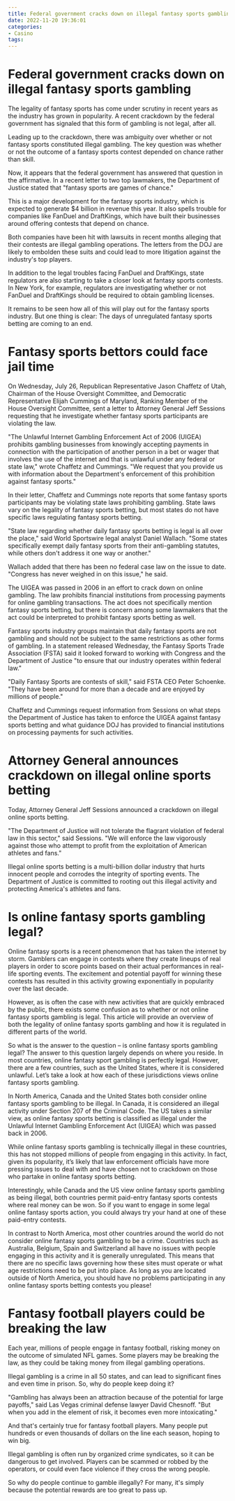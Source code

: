 ```yaml
---
title: Federal government cracks down on illegal fantasy sports gambling
date: 2022-11-20 19:36:01
categories:
- Casino
tags:
---
```



#  Federal government cracks down on illegal fantasy sports gambling

The legality of fantasy sports has come under scrutiny in recent years as the industry has grown in popularity. A recent crackdown by the federal government has signaled that this form of gambling is not legal, after all.

Leading up to the crackdown, there was ambiguity over whether or not fantasy sports constituted illegal gambling. The key question was whether or not the outcome of a fantasy sports contest depended on chance rather than skill.

Now, it appears that the federal government has answered that question in the affirmative. In a recent letter to two top lawmakers, the Department of Justice stated that "fantasy sports are games of chance."

This is a major development for the fantasy sports industry, which is expected to generate $4 billion in revenue this year. It also spells trouble for companies like FanDuel and DraftKings, which have built their businesses around offering contests that depend on chance.

Both companies have been hit with lawsuits in recent months alleging that their contests are illegal gambling operations. The letters from the DOJ are likely to embolden these suits and could lead to more litigation against the industry's top players.

In addition to the legal troubles facing FanDuel and DraftKings, state regulators are also starting to take a closer look at fantasy sports contests. In New York, for example, regulators are investigating whether or not FanDuel and DraftKings should be required to obtain gambling licenses.

It remains to be seen how all of this will play out for the fantasy sports industry. But one thing is clear: The days of unregulated fantasy sports betting are coming to an end.

#  Fantasy sports bettors could face jail time

On Wednesday, July 26, Republican Representative Jason Chaffetz of Utah, Chairman of the House Oversight Committee, and Democratic Representative Elijah Cummings of Maryland, Ranking Member of the House Oversight Committee, sent a letter to Attorney General Jeff Sessions requesting that he investigate whether fantasy sports participants are violating the law.

"The Unlawful Internet Gambling Enforcement Act of 2006 (UIGEA) prohibits gambling businesses from knowingly accepting payments in connection with the participation of another person in a bet or wager that involves the use of the internet and that is unlawful under any federal or state law," wrote Chaffetz and Cummings. "We request that you provide us with information about the Department's enforcement of this prohibition against fantasy sports."

In their letter, Chaffetz and Cummings note reports that some fantasy sports participants may be violating state laws prohibiting gambling. State laws vary on the legality of fantasy sports betting, but most states do not have specific laws regulating fantasy sports betting.

"State law regarding whether daily fantasy sports betting is legal is all over the place," said World Sportswire legal analyst Daniel Wallach. "Some states specifically exempt daily fantasy sports from their anti-gambling statutes, while others don't address it one way or another."

Wallach added that there has been no federal case law on the issue to date. "Congress has never weighed in on this issue," he said.

The UIGEA was passed in 2006 in an effort to crack down on online gambling. The law prohibits financial institutions from processing payments for online gambling transactions. The act does not specifically mention fantasy sports betting, but there is concern among some lawmakers that the act could be interpreted to prohibit fantasy sports betting as well.

Fantasy sports industry groups maintain that daily fantasy sports are not gambling and should not be subject to the same restrictions as other forms of gambling. In a statement released Wednesday, the Fantasy Sports Trade Association (FSTA) said it looked forward to working with Congress and the Department of Justice "to ensure that our industry operates within federal law."

"Daily Fantasy Sports are contests of skill," said FSTA CEO Peter Schoenke. "They have been around for more than a decade and are enjoyed by millions of people."

Chaffetz and Cummings request information from Sessions on what steps the Department of Justice has taken to enforce the UIGEA against fantasy sports betting and what guidance DOJ has provided to financial institutions on processing payments for such activities.

#  Attorney General announces crackdown on illegal online sports betting

Today, Attorney General Jeff Sessions announced a crackdown on illegal online sports betting.

"The Department of Justice will not tolerate the flagrant violation of federal law in this sector," said Sessions. "We will enforce the law vigorously against those who attempt to profit from the exploitation of American athletes and fans."

Illegal online sports betting is a multi-billion dollar industry that hurts innocent people and corrodes the integrity of sporting events. The Department of Justice is committed to rooting out this illegal activity and protecting America's athletes and fans.

#  Is online fantasy sports gambling legal?

Online fantasy sports is a recent phenomenon that has taken the internet by storm. Gamblers can engage in contests where they create lineups of real players in order to score points based on their actual performances in real-life sporting events. The excitement and potential payoff for winning these contests has resulted in this activity growing exponentially in popularity over the last decade.

However, as is often the case with new activities that are quickly embraced by the public, there exists some confusion as to whether or not online fantasy sports gambling is legal. This article will provide an overview of both the legality of online fantasy sports gambling and how it is regulated in different parts of the world.

So what is the answer to the question – is online fantasy sports gambling legal? The answer to this question largely depends on where you reside. In most countries, online fantasy sport gambling is perfectly legal. However, there are a few countries, such as the United States, where it is considered unlawful. Let’s take a look at how each of these jurisdictions views online fantasy sports gambling.

In North America, Canada and the United States both consider online fantasy sports gambling to be illegal. In Canada, it is considered an illegal activity under Section 207 of the Criminal Code. The US takes a similar view, as online fantasy sports betting is classified as illegal under the Unlawful Internet Gambling Enforcement Act (UIGEA) which was passed back in 2006.

While online fantasy sports gambling is technically illegal in these countries, this has not stopped millions of people from engaging in this activity. In fact, given its popularity, it’s likely that law enforcement officials have more pressing issues to deal with and have chosen not to crackdown on those who partake in online fantasy sports betting.

Interestingly, while Canada and the US view online fantasy sports gambling as being illegal, both countries permit paid-entry fantasy sports contests where real money can be won. So if you want to engage in some legal online fantasy sports action, you could always try your hand at one of these paid-entry contests.

In contrast to North America, most other countries around the world do not consider online fantasy sports gambling to be a crime. Countries such as Australia, Belgium, Spain and Switzerland all have no issues with people engaging in this activity and it is generally unregulated. This means that there are no specific laws governing how these sites must operate or what age restrictions need to be put into place. As long as you are located outside of North America, you should have no problems participating in any online fantasy sports betting contests you please!

#  Fantasy football players could be breaking the law

Each year, millions of people engage in fantasy football, risking money on the outcome of simulated NFL games. Some players may be breaking the law, as they could be taking money from illegal gambling operations.

Illegal gambling is a crime in all 50 states, and can lead to significant fines and even time in prison. So, why do people keep doing it?

"Gambling has always been an attraction because of the potential for large payoffs," said Las Vegas criminal defense lawyer David Chesnoff. "But when you add in the element of risk, it becomes even more intoxicating."

And that's certainly true for fantasy football players. Many people put hundreds or even thousands of dollars on the line each season, hoping to win big.

Illegal gambling is often run by organized crime syndicates, so it can be dangerous to get involved. Players can be scammed or robbed by the operators, or could even face violence if they cross the wrong people.

So why do people continue to gamble illegally? For many, it's simply because the potential rewards are too great to pass up.